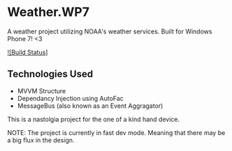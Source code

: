 # Weather.WP7
A weather project utilizing NOAA's weather services. Built for Windows Phone 7! <3

[![Build Status]](https://dynamensions.visualstudio.com/_apis/public/build/definitions/6706961f-6665-4ef8-9a59-062cef5474a5/8/badge)

## Technologies Used
- MVVM Structure
- Dependancy Injection using AutoFac
- MessageBus (also known as an Event Aggragator)

This is a nastolgia project for the one of a kind hand device.

NOTE:
The project is currently in fast dev mode. Meaning that there may be a big flux in the design.
